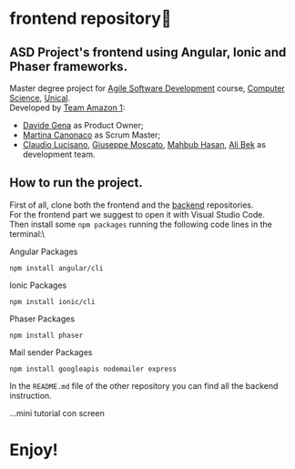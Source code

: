 # frontend repository🎨
## ASD Project's frontend using Angular, Ionic and Phaser frameworks.
Master degree project for [Agile Software Development](https://sites.google.com/unical.it/inf-agile-software-development) course, [Computer Science](https://informatica.unical.it/home-page), [Unical](https://www.unical.it/portale/).\
Developed by [Team Amazon 1](https://github.com/TeamAgileSoftwareDevelopmentUnical):
+ [Davide Gena](https://github.com/DavidG33k) as Product Owner;
+ [Martina Canonaco](https://github.com/MartinaCanonPh) as Scrum Master;
+ [Claudio Lucisano](https://github.com/Claudiocli), [Giuseppe Moscato](https://github.com/PeppeMoscato), [Mahbub Hasan](https://github.com/mahbub-hasan), [Ali Bek](https://github.com/BEK1) as development team.


## How to run the project.
First of all, clone both the frontend and the [backend](https://github.com/TeamAgileSoftwareDevelopmentUnical/backend) repositories.\
For the frontend part we suggest to open it with Visual Studio Code.\
Then install some `npm packages` running the following code lines in the terminal:\

Angular Packages
```
npm install angular/cli
```
Ionic Packages
```
npm install ionic/cli
```
Phaser Packages
```
npm install phaser
```
Mail sender Packages
```
npm install googleapis nodemailer express
```

In the `README.md` file of the other repository you can find all the backend instruction.

...mini tutorial con screen

# Enjoy!

